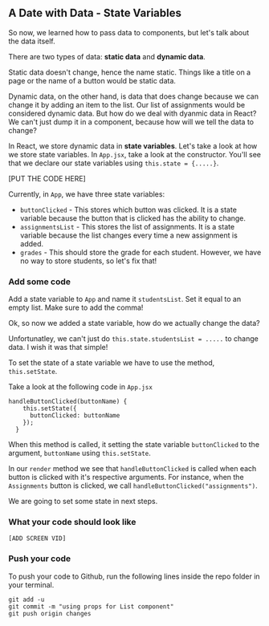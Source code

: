 ## A Date with Data - State Variables

So now, we learned how to pass data to components, but let's talk about the data itself.

There are two types of data: **static data** and **dynamic data**.

Static data doesn't change, hence the name static. Things like a title on a page or the name of a button would be static data.

Dynamic data, on the other hand, is data that does change because we can change it by adding an item to the list. Our list of assignments would be considered dynamic data. But how do we deal with dyanmic data in React? We can't just dump it in a component, because how will we tell the data to change?

In React, we store dynamic data in **state variables**. Let's take a look at how we store state variables. In `App.jsx`, take a look at the constructor. You'll see that we declare our state variables using `this.state = {.....}`.

[PUT THE CODE HERE]

Currently, in `App`, we have three state variables:
- `buttonClicked` - This stores which button was clicked. It is a state variable because the button that is clicked has the ability to change.
- `assignmentsList` - This stores the list of assignments. It is a state variable because the list changes every time a new assignment is added.
- `grades` - This should store the grade for each student. However, we have no way to store students, so let's fix that!

### Add some code

Add a state variable to `App` and name it `studentsList`. Set it equal to an empty list. Make sure to add the comma! 

Ok, so now we added a state variable, how do we actually change the data?

Unfortunatley, we can't just do `this.state.studentsList = .....` to change data. I wish it was that simple!

To set the state of a state variable we have to use the method, `this.setState`.

Take a look at the following code in `App.jsx`

```
handleButtonClicked(buttonName) {
    this.setState({
      buttonClicked: buttonName
    });
  }
```

When this method is called, it setting the state variable `buttonClicked` to the argument, `buttonName` using `this.setState`.

In our `render` method we see that `handleButtonClicked` is called when each button is clicked with it's respective arguments. For instance, when the `Assignments` button is clicked, we call `handleButtonClicked("assignments")`.

We are going to set some state in next steps.

### What your code should look like

`[ADD SCREEN VID]`

### Push your code
To push your code to Github, run the following lines inside the repo folder in your terminal.

```
git add -u
git commit -m "using props for List component"
git push origin changes
```